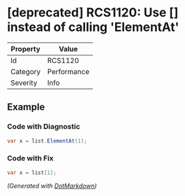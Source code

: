 # \[deprecated\] RCS1120: Use \[\] instead of calling 'ElementAt'

| Property | Value       |
| -------- | ----------- |
| Id       | RCS1120     |
| Category | Performance |
| Severity | Info        |

## Example

### Code with Diagnostic

```csharp
var x = list.ElementAt(1);
```

### Code with Fix

```csharp
var x = list[1];
```


*\(Generated with [DotMarkdown](http://github.com/JosefPihrt/DotMarkdown)\)*